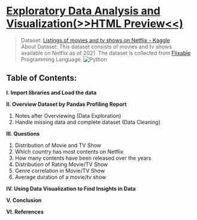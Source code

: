 # [Exploratory Data Analysis and Visualization(>>HTML Preview<<)](https://htmlpreview.github.io/?https://github.com/tedhwang007/netflix-eda/blob/main/Preview.html)
> Dataset: [Listings of movies and tv shows on Netflix - Kaggle](https://www.kaggle.com/datasets/shivamb/netflix-shows)<br>
> About Dataset: This dataset consists of movies and tv shows available on Netflix as of 2021. The dataset is collected from [Flixable](https://flixable.com/)
> Programming Language: ![Python](https://img.shields.io/badge/python-3670A0?style=for-the-badge&logo=python&logoColor=ffdd54)
## Table of Contents:
**I. Import libraries and Load the data**

**II. Overview Dataset by Pandas Profiling Report**

1. Notes after Overviewing (Data Exploration)
2. Handle missing data and complete dataset (Data Cleaning)

**III. Questions**

1. Distribution of Movie and TV Show
2. Which country has most contents on Netflix
3. How many contents have been released over the years
4. Distribution of Rating Movie/TV Show
5. Genre correlation in Movie/TV Show
6. Average duration of a movie/tv show

**IV. Using Data Visualization to Find Insights in Data**

**V. Conclusion**

**VI. References**
